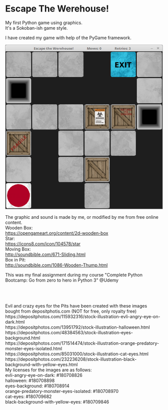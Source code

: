 # Escape The Werehouse!
My first Python game using graphics.<br>
It's a Sokoban-ish game style.

I have created my game with help of the PyGame framework.

![Image description](https://github.com/CrowStudio/Escape-The-Werehouse-/blob/master/graphics/Escape_the_Werehouse!.png)

The graphic and sound is made by me, or modified by me from free online content.<br>
Wooden Box:<br>
https://opengameart.org/content/2d-wooden-box<br>
Star:<br>
https://icons8.com/icon/104578/star<br>
Moving Box:<br>
http://soundbible.com/671-Sliding.html<br>
Box in Pit:<br>
http://soundbible.com/1086-Wooden-Thump.html<br>

This was my final assignment during my course "Complete Python Bootcamp: Go from zero to hero in Python 3" @Udemy

<br>
<br>
<br>
Evil and crazy eyes for the Pits have been created with these images bought from depositphotis.com (NOT for free, only royalty free)
https://depositphotos.com/115932316/stock-illustration-evli-angry-eye-on-dark.html<br>
https://depositphotos.com/13951792/stock-illustration-halloween.html<br>
https://depositphotos.com/48384563/stock-illustration-eyes-background.html<br>
https://depositphotos.com/171514474/stock-illustration-orange-predatory-monster-eyes-isolated.html<br>
https://depositphotos.com/85031000/stock-illustration-cat-eyes.html<br>
https://depositphotos.com/232236208/stock-illustration-black-background-with-yellow-eyes.html<br>
My licenses for the images are as follows:<br>
evli-angry-eye-on-dark: #180708826<br>
halloween: #180708898<br>
eyes-background: #180708914<br>
orange-predatory-monster-eyes-isolated: #180708970<br>
cat-eyes: #180709682<br>
black-background-with-yellow-eyes: #180709846<br>





